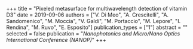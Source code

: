 +++
title = "Pixeled metasurface for multiwavelength  detection of vitamin D3"
date = 2019-09-06
authors = ["V. Di Meo", "A. Crescitelli", "A. Sandomenico", "M. Moccia", "V. Galdi", "M. Portaccio", "M. Lepore", "I. Rendina", "M. Ruvo", "E. Esposito"]
publication_types = ["1"]
abstract = ""
selected = false
publication = "*Nanophotonics and Micro/Nano Optics International Conference (NANOP)*"
+++

